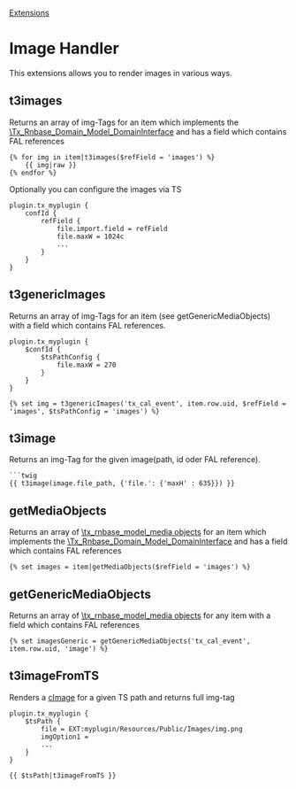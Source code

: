 [Extensions](../extensions.md)

# Image Handler

This extensions allows you to render images in various ways.

## t3images

Returns an array of img-Tags for an item which implements the [\Tx_Rnbase_Domain_Model_DomainInterface](https://github.com/digedag/rn_base/blob/master/Classes/Domain/Model/DomainInterface.php) and has a field which contains FAL references

```twig
{% for img in item|t3images($refField = 'images') %}
    {{ img|raw }}
{% endfor %}
```

Optionally you can configure the images via TS
```
plugin.tx_myplugin {
    confId {
        refField {
            file.import.field = refField
            file.maxW = 1024c
            ...
        }
    }
}
```

## t3genericImages

Returns an array of img-Tags for an item (see getGenericMediaObjects) with a field which contains FAL references.

```
plugin.tx_myplugin {
    $confId {
        $tsPathConfig {
            file.maxW = 270
        }
    }
}
```
```twig
{% set img = t3genericImages('tx_cal_event', item.row.uid, $refField = 'images', $tsPathConfig = 'images') %}
```
## t3image

Returns an img-Tag for the given image(path, id oder FAL reference).

```
```twig
{{ t3image(image.file_path, {'file.': {'maxH' : 635}}) }}
```


## getMediaObjects

Returns an array of [\tx_rnbase_model_media objects](https://github.com/digedag/rn_base/blob/master/model/class.tx_rnbase_model_media.php) for an item which implements the [\Tx_Rnbase_Domain_Model_DomainInterface](https://github.com/digedag/rn_base/blob/master/Classes/Domain/Model/DomainInterface.php) and has a field which contains FAL references

```twig
{% set images = item|getMediaObjects($refField = 'images') %}
```


## getGenericMediaObjects

Returns an array of [\tx_rnbase_model_media objects](https://github.com/digedag/rn_base/blob/master/model/class.tx_rnbase_model_media.php) for any item with a field which contains FAL references

```twig
{% set imagesGeneric = getGenericMediaObjects('tx_cal_event', item.row.uid, 'image') %}
```


## t3imageFromTS

Renders a [cImage](https://docs.typo3.org/typo3cms/TyposcriptReference/ContentObjects/Image/Index.html) for a given TS path and returns full img-tag

```
plugin.tx_myplugin {
    $tsPath {
        file = EXT:myplugin/Resources/Public/Images/img.png
        imgOption1 =
        ...
    }
}
```
```twig
{{ $tsPath|t3imageFromTS }}
```
